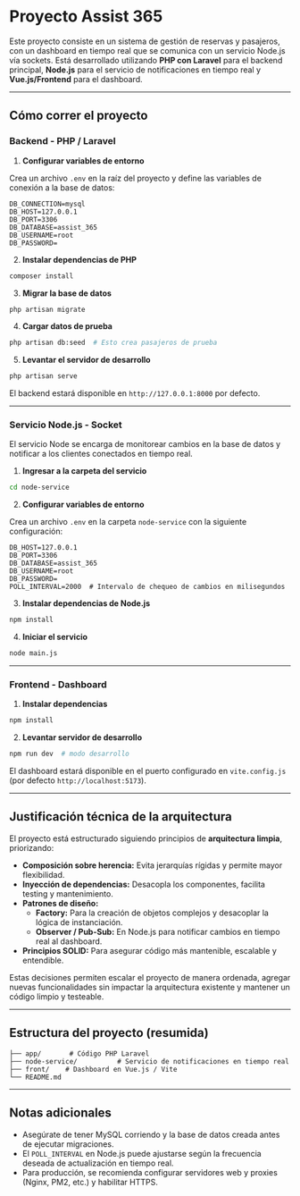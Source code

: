 # Proyecto Assist 365

Este proyecto consiste en un sistema de gestión de reservas y pasajeros, con un dashboard en tiempo real que se comunica con un servicio Node.js vía sockets. Está desarrollado utilizando **PHP con Laravel** para el backend principal, **Node.js** para el servicio de notificaciones en tiempo real y **Vue.js/Frontend** para el dashboard.

---

## Cómo correr el proyecto

### Backend - PHP / Laravel

1. **Configurar variables de entorno**

Crea un archivo `.env` en la raíz del proyecto y define las variables de conexión a la base de datos:

```env
DB_CONNECTION=mysql
DB_HOST=127.0.0.1
DB_PORT=3306
DB_DATABASE=assist_365
DB_USERNAME=root
DB_PASSWORD=
```

2. **Instalar dependencias de PHP**

```bash
composer install
```

3. **Migrar la base de datos**

```bash
php artisan migrate
```

4. **Cargar datos de prueba**

```bash
php artisan db:seed  # Esto crea pasajeros de prueba
```

5. **Levantar el servidor de desarrollo**

```bash
php artisan serve
```

El backend estará disponible en `http://127.0.0.1:8000` por defecto.

---

### Servicio Node.js - Socket

El servicio Node se encarga de monitorear cambios en la base de datos y notificar a los clientes conectados en tiempo real.

1. **Ingresar a la carpeta del servicio**

```bash
cd node-service
```

2. **Configurar variables de entorno**

Crea un archivo `.env` en la carpeta `node-service` con la siguiente configuración:

```env
DB_HOST=127.0.0.1
DB_PORT=3306
DB_DATABASE=assist_365
DB_USERNAME=root
DB_PASSWORD=
POLL_INTERVAL=2000  # Intervalo de chequeo de cambios en milisegundos
```

3. **Instalar dependencias de Node.js**

```bash
npm install
```

4. **Iniciar el servicio**

```bash
node main.js
```

---

### Frontend - Dashboard

1. **Instalar dependencias**

```bash
npm install
```

2. **Levantar servidor de desarrollo**

```bash
npm run dev  # modo desarrollo
```

El dashboard estará disponible en el puerto configurado en `vite.config.js` (por defecto `http://localhost:5173`).

---

## Justificación técnica de la arquitectura

El proyecto está estructurado siguiendo principios de **arquitectura limpia**, priorizando:

- **Composición sobre herencia:** Evita jerarquías rígidas y permite mayor flexibilidad.
- **Inyección de dependencias:** Desacopla los componentes, facilita testing y mantenimiento.
- **Patrones de diseño:**  
  - **Factory:** Para la creación de objetos complejos y desacoplar la lógica de instanciación.  
  - **Observer / Pub-Sub:** En Node.js para notificar cambios en tiempo real al dashboard.  
- **Principios SOLID:** Para asegurar código más mantenible, escalable y entendible.

Estas decisiones permiten escalar el proyecto de manera ordenada, agregar nuevas funcionalidades sin impactar la arquitectura existente y mantener un código limpio y testeable.

---

## Estructura del proyecto (resumida)

```
├── app/       # Código PHP Laravel
├── node-service/          # Servicio de notificaciones en tiempo real
├── front/    # Dashboard en Vue.js / Vite
└── README.md
```

---

## Notas adicionales

- Asegúrate de tener MySQL corriendo y la base de datos creada antes de ejecutar migraciones.
- El `POLL_INTERVAL` en Node.js puede ajustarse según la frecuencia deseada de actualización en tiempo real.
- Para producción, se recomienda configurar servidores web y proxies (Nginx, PM2, etc.) y habilitar HTTPS.

